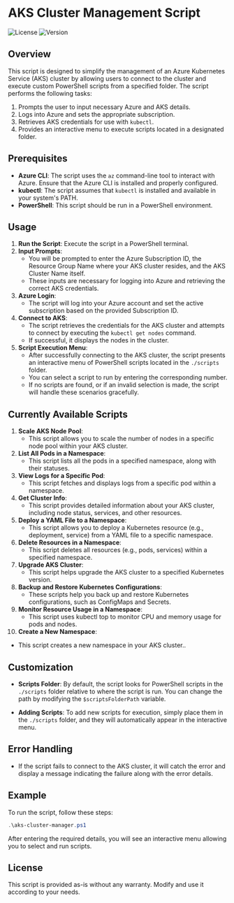 # AKS Cluster Management Script

![License](https://img.shields.io/github/license/modom-ofn/scripts) ![Version](https://img.shields.io/badge/version-1.0.0-blue)

## Overview

This script is designed to simplify the management of an Azure Kubernetes Service (AKS) cluster by allowing users to connect to the cluster and execute custom PowerShell scripts from a specified folder. The script performs the following tasks:

1. Prompts the user to input necessary Azure and AKS details.
2. Logs into Azure and sets the appropriate subscription.
3. Retrieves AKS credentials for use with `kubectl`.
4. Provides an interactive menu to execute scripts located in a designated folder.

## Prerequisites

- **Azure CLI**: The script uses the `az` command-line tool to interact with Azure. Ensure that the Azure CLI is installed and properly configured.
- **kubectl**: The script assumes that `kubectl` is installed and available in your system's PATH.
- **PowerShell**: This script should be run in a PowerShell environment.

## Usage

1. **Run the Script**: Execute the script in a PowerShell terminal.
2. **Input Prompts**:
   - You will be prompted to enter the Azure Subscription ID, the Resource Group Name where your AKS cluster resides, and the AKS Cluster Name itself.
   - These inputs are necessary for logging into Azure and retrieving the correct AKS credentials.
3. **Azure Login**:
   - The script will log into your Azure account and set the active subscription based on the provided Subscription ID.
4. **Connect to AKS**:
   - The script retrieves the credentials for the AKS cluster and attempts to connect by executing the `kubectl get nodes` command.
   - If successful, it displays the nodes in the cluster.
5. **Script Execution Menu**:
   - After successfully connecting to the AKS cluster, the script presents an interactive menu of PowerShell scripts located in the `./scripts` folder.
   - You can select a script to run by entering the corresponding number.
   - If no scripts are found, or if an invalid selection is made, the script will handle these scenarios gracefully.

## Currently Available Scripts

1. **Scale AKS Node Pool**:
   - This script allows you to scale the number of nodes in a specific node pool within your AKS cluster.
2. **List All Pods in a Namespace**:
   - This script lists all the pods in a specified namespace, along with their statuses.
3. **View Logs for a Specific Pod**:
   - This script fetches and displays logs from a specific pod within a namespace.
4. **Get Cluster Info**:
   - This script provides detailed information about your AKS cluster, including node status, services, and other resources.
5. **Deploy a YAML File to a Namespace**:
   - This script allows you to deploy a Kubernetes resource (e.g., deployment, service) from a YAML file to a specific namespace.
6. **Delete Resources in a Namespace**:
   - This script deletes all resources (e.g., pods, services) within a specified namespace.
7. **Upgrade AKS Cluster**:
   - This script helps upgrade the AKS cluster to a specified Kubernetes version.
8. **Backup and Restore Kubernetes Configurations**:
   - These scripts help you back up and restore Kubernetes configurations, such as ConfigMaps and Secrets.
9. **Monitor Resource Usage in a Namespace**:
   - This script uses kubectl top to monitor CPU and memory usage for pods and nodes.
10. **Create a New Namespace**:
   - This script creates a new namespace in your AKS cluster..

## Customization

- **Scripts Folder**: By default, the script looks for PowerShell scripts in the `./scripts` folder relative to where the script is run. You can change the path by modifying the `$scriptsFolderPath` variable.
  
- **Adding Scripts**: To add new scripts for execution, simply place them in the `./scripts` folder, and they will automatically appear in the interactive menu.

## Error Handling

- If the script fails to connect to the AKS cluster, it will catch the error and display a message indicating the failure along with the error details.

## Example

To run the script, follow these steps:

```powershell
.\aks-cluster-manager.ps1
```

After entering the required details, you will see an interactive menu allowing you to select and run scripts.

## License

This script is provided as-is without any warranty. Modify and use it according to your needs.
